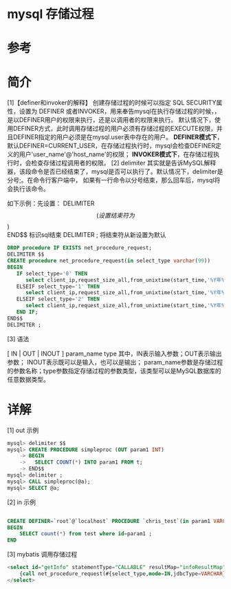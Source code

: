 # mysql 存储过程
# 参考

# 简介
[1]【definer和invoker的解释】
    创建存储过程的时候可以指定 SQL SECURITY属性，设置为 DEFINER 或者INVOKER，用来奉告mysql在执行存储过程的时候，，是以DEFINER用户的权限来执行，还是以调用者的权限来执行。
    默认情况下，使用DEFINER方式，此时调用存储过程的用户必须有存储过程的EXECUTE权限，并且DEFINER指定的用户必须是在mysql.user表中存在的用户。
    **DEFINER模式下**，默认DEFINER=CURRENT_USER，在存储过程执行时，mysql会检查DEFINER定义的用户'user_name'@'host_name'的权限；
    **INVOKER模式下**，在存储过程执行时，会检查存储过程调用者的权限。
[2] delimiter 
其实就是告诉MySQL解释器，该段命令是否已经结束了，mysql是否可以执行了。默认情况下，delimiter是分号;。在命令行客户端中，
如果有一行命令以分号结束，那么回车后，mysql将会执行该命令。

如下示例：先设置：  DELIMITER $$  (设置结束符为 $$)   
                    END$$ 标识sql结束 
                    DELIMITER ;   将结束符从新设置为默认
```sql
DROP procedure IF EXISTS net_procedure_request;
DELIMITER $$
CREATE procedure net_procedure_request(in select_type varchar(99))
BEGIN
   IF select_type='0' THEN
      select client_ip,request_size_all,from_unixtime(start_time,'%Y年%m月%d日-%H时:%i分:%S秒') as startTime from net_table_request;
   ELSEIF select_type='1' THEN
      select client_ip,request_size_all,from_unixtime(start_time,'%Y年%m月%d日-%H时:%i分') as startTime from net_table_request;
   ELSEIF select_type='2' THEN
      select client_ip,request_size_all,from_unixtime(start_time,'%Y年%m月%d日-%H时') as startTime from net_table_request;
   END IF;
END$$
DELIMITER ;
```   
[3] 语法



[ IN | OUT | INOUT ] param_name type
其中，IN表示输入参数；OUT表示输出参数； INOUT表示既可以是输入，也可以是输出； 
param_name参数是存储过程的参数名称；type参数指定存储过程的参数类型，该类型可以是MySQL数据库的任意数据类型。
# 详解

[1] out 示例

```sql
mysql> delimiter $$
mysql> CREATE PROCEDURE simpleproc (OUT param1 INT)
    -> BEGIN
    ->   SELECT COUNT(*) INTO param1 FROM t;
    -> END$$
mysql> delimiter ;
mysql> CALL simpleproc(@a);
mysql> SELECT @a;

```
[2] in 示例
```sql

CREATE DEFINER=`root`@`localhost` PROCEDURE `chris_test`(in param1 VARCHAR(11))
BEGIN
	SELECT count(*) from test where id=param1 ;
END
```
[3] mybatis 调用存储过程

```sql
<select id="getInfo" statementType="CALLABLE" resultMap="infoResultMap" parameterType="java.util.HashMap">
	{call net_procedure_request(#{select_type,mode=IN,jdbcType=VARCHAR},#{client_ip,mode=IN,jdbcType=VARCHAR})}
</select>

```




